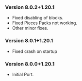 ### Version 8.0.2+1.20.1
- Fixed disabling of blocks.
- Fixed Pieces Packs not working.
- Other minor fixes.

### Version 8.0.1+1.20.1
- Fixed crash on startup

### Version 8.0.0+1.20.1
- Initial Port.